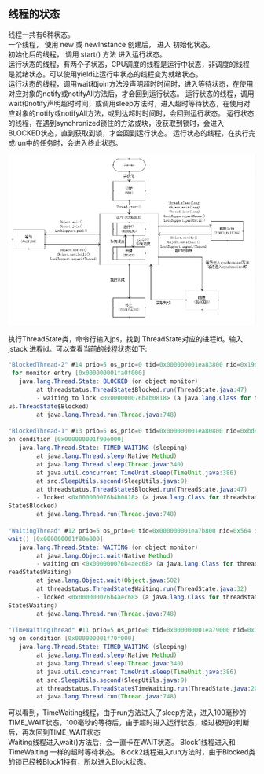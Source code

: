 ## 线程的状态

线程一共有6种状态。  
一个线程， 使用 new 或 newInstance 创建后， 进入 初始化状态。  
初始化后的线程，  调用 start() 方法 进入运行状态。  
运行状态的线程，有两个子状态，CPU调度的线程是运行中状态，非调度的线程是就绪状态。可以使用yield让运行中状态的线程变为就绪状态。  
运行状态的线程，调用wait和join方法没声明超时时间时，进入等待状态，在使用对应对象的notify或notifyAll方法后，才会回到运行状态。
运行状态的线程，调用wait和notify声明超时时间，或调用sleep方法时，进入超时等待状态，在使用对应对象的notify或notifyAll方法，或到达超时时间时，会回到运行状态。
运行状态的线程，在遇到synchronized锁住的方法或块，没获取到锁时，会进入BLOCKED状态，直到获取到锁，才会回到运行状态。
运行状态的线程，在执行完成run中的任务时，会进入终止状态。

![线程状态](./threadstatus.png)

执行ThreadState类，命令行输入jps，找到 ThreadState对应的进程id。输入 jstack 进程id。可以查看当前的线程状态如下:

``` java
"BlockedThread-2" #14 prio=5 os_prio=0 tid=0x000000001ea83800 nid=0x19d8 waiting
 for monitor entry [0x000000001fa0f000]
   java.lang.Thread.State: BLOCKED (on object monitor)
        at threadstatus.ThreadState$Blocked.run(ThreadState.java:47)
        - waiting to lock <0x000000076b4b0818> (a java.lang.Class for threadstat
us.ThreadState$Blocked)
        at java.lang.Thread.run(Thread.java:748)

"BlockedThread-1" #13 prio=5 os_prio=0 tid=0x000000001ea80800 nid=0xbd4 waiting
on condition [0x000000001f90e000]
   java.lang.Thread.State: TIMED_WAITING (sleeping)
        at java.lang.Thread.sleep(Native Method)
        at java.lang.Thread.sleep(Thread.java:340)
        at java.util.concurrent.TimeUnit.sleep(TimeUnit.java:386)
        at src.SleepUtils.second(SleepUtils.java:9)
        at threadstatus.ThreadState$Blocked.run(ThreadState.java:47)
        - locked <0x000000076b4b0818> (a java.lang.Class for threadstatus.Thread
State$Blocked)
        at java.lang.Thread.run(Thread.java:748)

"WaitingThread" #12 prio=5 os_prio=0 tid=0x000000001ea7b800 nid=0x564 in Object.
wait() [0x000000001f80e000]
   java.lang.Thread.State: WAITING (on object monitor)
        at java.lang.Object.wait(Native Method)
        - waiting on <0x000000076b4aec68> (a java.lang.Class for threadstatus.Th
readState$Waiting)
        at java.lang.Object.wait(Object.java:502)
        at threadstatus.ThreadState$Waiting.run(ThreadState.java:32)
        - locked <0x000000076b4aec68> (a java.lang.Class for threadstatus.Thread
State$Waiting)
        at java.lang.Thread.run(Thread.java:748)

"TimeWaitingThread" #11 prio=5 os_prio=0 tid=0x000000001ea79000 nid=0x1e14 waiti
ng on condition [0x000000001f70f000]
   java.lang.Thread.State: TIMED_WAITING (sleeping)
        at java.lang.Thread.sleep(Native Method)
        at java.lang.Thread.sleep(Thread.java:340)
        at java.util.concurrent.TimeUnit.sleep(TimeUnit.java:386)
        at src.SleepUtils.second(SleepUtils.java:9)
        at threadstatus.ThreadState$TimeWaiting.run(ThreadState.java:20)
        at java.lang.Thread.run(Thread.java:748)
```

可以看到，TimeWaiting线程，由于run方法进入了sleep方法，进入100毫秒的TIME_WAIT状态，100毫秒的等待后，由于超时进入运行状态，经过极短的判断后，再次回到TIME_WAIT状态  
Waiting线程进入wait()方法后，会一直卡在WAIT状态。
Block1线程进入和TimeWaiting 一样的超时等待状态。
Block2线程进入run方法时，由于Blocked类的锁已经被Block1持有，所以进入Block状态。  
  

  